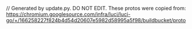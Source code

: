 // Generated by update.py. DO NOT EDIT.
These protos were copied from:
https://chromium.googlesource.com/infra/luci/luci-go/+/166258227f824b4d54d20607e5982d58995a5f98/buildbucket/proto

